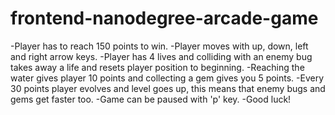 frontend-nanodegree-arcade-game
===============================

-Player has to reach 150 points to win.
-Player moves with up, down, left and right arrow keys.
-Player has 4 lives and colliding with an enemy bug takes away a life and resets player position to beginning.
-Reaching the water gives player 10 points and collecting a gem gives you 5 points.
-Every 30 points player evolves and level goes up, this means that enemy bugs and gems get faster too.
-Game can be paused with 'p' key.
-Good luck!
